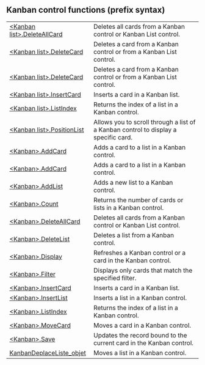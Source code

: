 


## Kanban control functions (prefix syntax)
			

<a name="NOTE1"></a>
<a name="NOTE1_1"></a>



|   |   |
| --- | --- |
| [&lt;Kanban list&gt;.DeleteAllCard](../WDLang1/1410089489.md) | Deletes all cards from a Kanban control or Kanban List control. |
| [&lt;Kanban list&gt;.DeleteCard](../WDLang1/1410089488.md) | Deletes a card from a Kanban control or from a Kanban List control. |
| [&lt;Kanban list&gt;.DeleteCard](../WDLang1/1410089630.md) | Deletes a card from a Kanban control or from a Kanban List control. |
| [&lt;Kanban list&gt;.InsertCard](../WDLang1/1410089486.md) | Inserts a card in a Kanban list. |
| [&lt;Kanban list&gt;.ListIndex](../WDLang1/1410089485.md) | Returns the index of a list in a Kanban control. |
| [&lt;Kanban list&gt;.PositionList](../WDLang1/1410089487.md) | Allows you to scroll through a list of a Kanban control to display a specific card. |
| [&lt;Kanban&gt;.AddCard](../WDLang1/1410089484.md) | Adds a card to a list in a Kanban control. |
| [&lt;Kanban&gt;.AddCard](../WDLang1/1410089560.md) | Adds a card to a list in a Kanban control. |
| [&lt;Kanban&gt;.AddList](../WDLang1/1410089621.md) | Adds a new list to a Kanban control. |
| [&lt;Kanban&gt;.Count](../WDLang1/1410089627.md) | Returns the number of cards or lists in a Kanban control. |
| [&lt;Kanban&gt;.DeleteAllCard](../WDLang1/1410089631.md) | Deletes all cards from a Kanban control or Kanban List control. |
| [&lt;Kanban&gt;.DeleteList](../WDLang1/1410089628.md) | Deletes a list from a Kanban control. |
| [&lt;Kanban&gt;.Display](../WDLang1/1410089620.md) | Refreshes a Kanban control or a card in the Kanban control. |
| [&lt;Kanban&gt;.Filter](../WDLang1/1410089625.md) | Displays only cards that match the specified filter. |
| [&lt;Kanban&gt;.InsertCard](../WDLang1/1410089561.md) | Inserts a card in a Kanban list. |
| [&lt;Kanban&gt;.InsertList](../WDLang1/1410089626.md) | Inserts a list in a Kanban control. |
| [&lt;Kanban&gt;.ListIndex](../WDLang1/1410089629.md) | Returns the index of a list in a Kanban control. |
| [&lt;Kanban&gt;.MoveCard](../WDLang1/1410089622.md) | Moves a card in a Kanban control. |
| [&lt;Kanban&gt;.Save](../WDLang1/1410089624.md) | Updates the record bound to the current card in the Kanban control. |
| [KanbanDeplaceListe_objet](../WDLang1/1410089623.md) | Moves a list in a Kanban control. |






